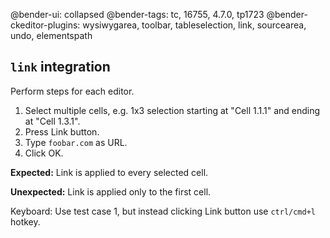 @bender-ui: collapsed
@bender-tags: tc, 16755, 4.7.0, tp1723
@bender-ckeditor-plugins: wysiwygarea, toolbar, tableselection, link, sourcearea, undo, elementspath

## `link` integration

Perform steps for each editor.

1. Select multiple cells, e.g. 1x3 selection starting at "Cell 1.1.1" and ending at "Cell 1.3.1".
1. Press Link button.
1. Type `foobar.com` as URL.
1. Click OK.

**Expected:** Link is applied to every selected cell.

**Unexpected:** Link is applied only to the first cell.

Keyboard: Use test case 1, but instead clicking Link button use `ctrl/cmd+l` hotkey.
